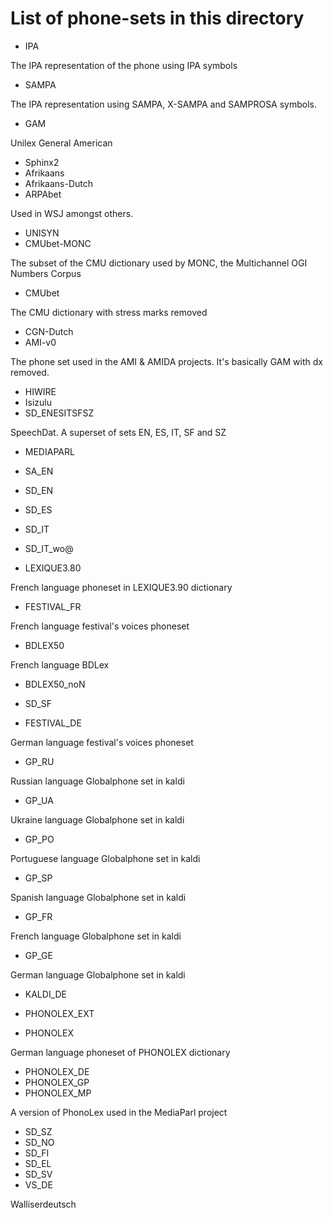 # List of phone-sets in this directory

* IPA

 The IPA representation of the phone using IPA symbols

* SAMPA

 The IPA representation using SAMPA, X-SAMPA and SAMPROSA symbols.

* GAM

 Unilex General American

* Sphinx2
* Afrikaans
* Afrikaans-Dutch
* ARPAbet

 Used in WSJ amongst others.

* UNISYN
* CMUbet-MONC

 The subset of the CMU dictionary used by MONC, the Multichannel OGI Numbers
 Corpus

* CMUbet

 The CMU dictionary with stress marks removed

* CGN-Dutch
* AMI-v0

 The phone set used in the AMI & AMIDA projects.  It's basically GAM with dx
 removed.

* HIWIRE
* Isizulu
* SD_ENESITSFSZ

 SpeechDat.  A superset of sets EN, ES, IT, SF and SZ

* MEDIAPARL
* SA_EN
* SD_EN
* SD_ES
* SD_IT
* SD_IT_wo@

* LEXIQUE3.80

 French language phoneset in LEXIQUE3.90 dictionary

* FESTIVAL_FR

 French language festival's voices phoneset

* BDLEX50

 French language BDLex

* BDLEX50_noN
* SD_SF

* FESTIVAL_DE

 German language festival's voices phoneset

* GP_RU

 Russian language Globalphone set in kaldi

* GP_UA

 Ukraine language Globalphone set in kaldi

* GP_PO

 Portuguese language Globalphone set in kaldi

* GP_SP

 Spanish language Globalphone set in kaldi

* GP_FR

 French language Globalphone set in kaldi

* GP_GE

 German language Globalphone set in kaldi

* KALDI_DE

* PHONOLEX_EXT
* PHONOLEX

 German language phoneset of PHONOLEX dictionary

* PHONOLEX_DE
* PHONOLEX_GP
* PHONOLEX_MP

 A version of PhonoLex used in the MediaParl project

* SD_SZ
* SD_NO
* SD_FI
* SD_EL
* SD_SV
* VS_DE

 Walliserdeutsch
